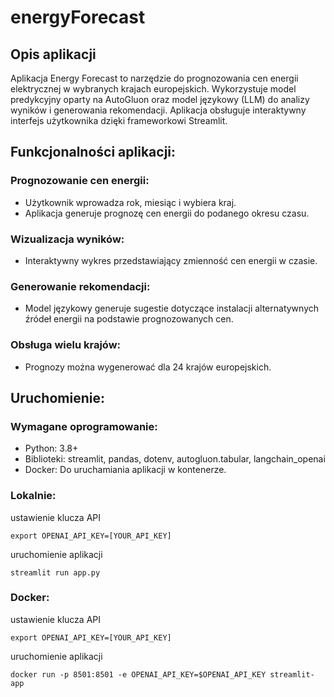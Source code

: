 # energyForecast

## Opis aplikacji
Aplikacja Energy Forecast to narzędzie do prognozowania cen energii elektrycznej w wybranych krajach europejskich. Wykorzystuje model predykcyjny oparty na AutoGluon oraz model językowy (LLM) do analizy wyników i generowania rekomendacji. Aplikacja obsługuje interaktywny interfejs użytkownika dzięki frameworkowi Streamlit.

## Funkcjonalności aplikacji:
### Prognozowanie cen energii:
- Użytkownik wprowadza rok, miesiąc i wybiera kraj.
- Aplikacja generuje prognozę cen energii do podanego okresu czasu.
### Wizualizacja wyników:
- Interaktywny wykres przedstawiający zmienność cen energii w czasie.
### Generowanie rekomendacji:
- Model językowy generuje sugestie dotyczące instalacji alternatywnych źródeł energii na podstawie prognozowanych cen.
### Obsługa wielu krajów:
- Prognozy można wygenerować dla 24 krajów europejskich.

## Uruchomienie:
### Wymagane oprogramowanie:
- Python: 3.8+
- Biblioteki: streamlit, pandas, dotenv, autogluon.tabular, langchain_openai
- Docker: Do uruchamiania aplikacji w kontenerze.
### Lokalnie:
ustawienie klucza API
```
export OPENAI_API_KEY=[YOUR_API_KEY]
```
uruchomienie aplikacji
```
streamlit run app.py

```
### Docker:
ustawienie klucza API
```
export OPENAI_API_KEY=[YOUR_API_KEY]
```
uruchomienie aplikacji 
```
docker run -p 8501:8501 -e OPENAI_API_KEY=$OPENAI_API_KEY streamlit-app
```

